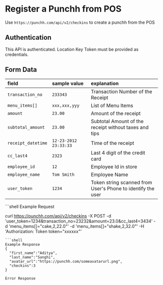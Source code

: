 # Register a Punchh from POS

<p>Use <code>https://punchh.com/api/v2/checkins</code> to create a punchh from the POS</p>
<h2><a aria-hidden="true" href="#authentication" class="anchor" id="user-content-authentication"><span class="octicon octicon-link"></span></a>Authentication</h2>
<p>This API is authenticated. Location Key Token must be provided as credentials.</p>
<h2><a aria-hidden="true" href="#form-data" class="anchor" id="user-content-form-data"><span class="octicon octicon-link"></span></a>Form Data</h2>
<table>
  <thead>
    <tr>
      <th align="left"><strong>field</strong></th>
      <th align="left"><strong>sample value</strong></th>
      <th align="left"><strong>explanation</strong></th>
    </tr>
  </thead>
  <tbody>
    <tr>
      <td align="left"><code>transaction_no</code></td>
      <td align="left"><code>233343</code></td>
      <td align="left">Transaction Number of the Receipt</td>
    </tr>
    <tr>
      <td align="left"><code>menu_items[]</code></td>
      <td align="left"><code>xxx,xxx,yyy</code></td>
      <td align="left">List of Menu Items</td>
    </tr>
    <tr>
      <td align="left"><code>amount</code></td>
      <td align="left"><code>23.00</code></td>
      <td align="left">Amount of the receipt</td>
    </tr>
    <tr>
      <td align="left"><code>subtotal_amount</code></td>
      <td align="left"><code>23.00</code></td>
      <td align="left">Subtotal Amount of the receipt without taxes and tips</td>
    </tr>
    <tr>
      <td align="left"><code>receipt_datetime</code></td>
      <td align="left"><code>12-23-2012 23:33:33</code></td>
      <td align="left">Time of the receipt</td>
    </tr>
    <tr>
      <td align="left"><code>cc_last4</code></td>
      <td align="left"><code>2323</code></td>
      <td align="left">Last 4 digit of the credit card</td>
    </tr>
    <tr>
      <td align="left"><code>employee_id</code></td>
      <td align="left"><code>12</code></td>
      <td align="left">Employee Id in store</td>
    </tr>
    <tr>
      <td align="left"><code>employee_name</code></td>
      <td align="left"><code>Tom Smith</code></td>
      <td align="left">Employee Name</td>
    </tr>
    <tr>
      <td align="left"><code>user_token</code></td>
      <td align="left"><code>1234</code></td>
      <td align="left">Token string scanned from User's Phone to identify the user</td>
    </tr>
  </tbody>
</table>
```shell
Example Request

curl https://punchh.com/api/v2/checkins -X POST
  -d 'user_token=1234&amp;transaction_no=23232&amp;amount=23.0&amp;cc_last4=3434'
  -d 'menu_items[]="cake,2,22.0"'
  -d 'menu_items[]="shake,2,32.0"'
  -H 'Authorization: Token token="xxxxxx"'
```
```shell
Example Response
{
  "first_name":"Aditya",
  "last_name":"Sanghi",
  "avatar_url":"https://punchh.com/someavatarurl.png",
  "checkins":3
}
```
```shell
Error Response
```